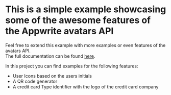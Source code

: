 # This is a simple example showcasing some of the awesome features of the Appwrite avatars API

Feel free to extend this example with more examples or even features of the avatars API.  
The full documentation can be found [here](https://appwrite.io/docs/client/avatars?sdk=web-default).

In this project you can find examples for the following features:
- User Icons based on the users initials
- A QR code generator
- A credit card Type identifier with the logo of the credit card company
